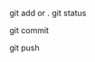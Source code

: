 <!-- Git Command for Staging a Change -->
git add <file> or .
git status

<!-- Git Command for Commiting and Change -->
git commit

<!-- Git Command for Pushing a Committed change -->
git push
